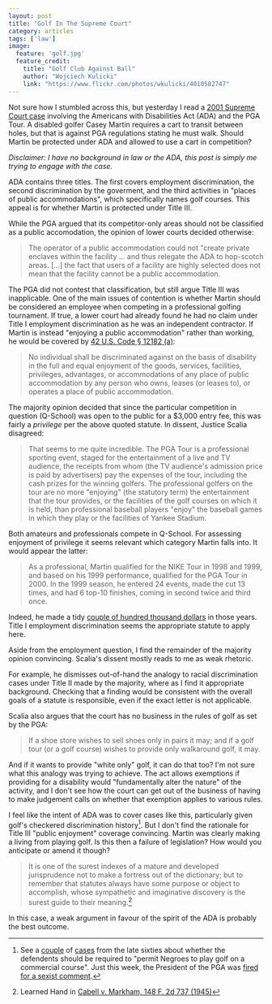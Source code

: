 ```yaml
---
layout: post
title: "Golf In The Supreme Court"
category: articles
tags: ['law']
image:
  feature: 'golf.jpg'
  feature_credit:
    title: "Golf Club Against Ball"
    author: "Wojciech Kulicki"
    link: "https://www.flickr.com/photos/wkulicki/4010582747"
---
```


Not sure how I stumbled across this, but yesterday I read a [2001 Supreme Court case][case] involving the Americans with Disabilities Act (ADA) and the PGA Tour. A disabled
golfer Casey Martin requires a cart to transit between holes, but that is
against PGA regulations stating he must walk. Should Martin be protected under
ADA and allowed to use a cart in competition?

_Disclaimer: I have no background in law or the ADA, this post is simply me
trying to engage with the case._

[case]: http://scholar.google.com/scholar_case?case=10351658463927082423

ADA contains three titles. The first covers employment discrimination, the second discrimination by the goverment, and the third activities in "places of public accommodations", which specifically names golf courses. This appeal is for whether Martin is protected under Title III.

While the PGA argued that its competitor-only areas should not be classified as a public accomodation, the opinion of lower courts decided otherwise:

> The operator of a public accommodation could not "create
> private enclaves within the facility ... and thus relegate the ADA to
> hop-scotch areas. [...] the fact that users of a facility are highly selected
> does not mean that the facility cannot be a public accommodation.

The PGA did not contest that classification, but still argue Title III was
inapplicable.  One of the main issues of contention is whether Martin
should be considered an employee when competing in a professional golfing
tournament. If
true, a lower
court had already found he had no claim under Title I employment discrimination as he was an
independent contractor. If Martin is instead "enjoying a
public accommodation" rather than working, he would be covered by [42 U.S. Code § 12182
(a)][ada-1]:

[ada-1]: http://www.law.cornell.edu/uscode/text/42/12182

> No individual shall be discriminated against on the basis of disability in the full and equal enjoyment of the goods, services, facilities, privileges, advantages, or accommodations of any place of public accommodation by any person who owns, leases (or leases to), or operates a place of public accommodation.

The majority opinion decided that since the particular competition in question
(Q-School) was open to the public for a $3,000 entry fee, this was
fairly a _privilege_ per the above quoted statute. In dissent, Justice Scalia disagreed:

> That seems to me quite incredible. The PGA Tour is a professional sporting event, staged for the entertainment of a live and TV audience, the receipts from whom (the TV audience's admission price is paid by advertisers) pay the expenses of the tour, including the cash prizes for the winning golfers. The professional golfers on the tour are no more "enjoying" (the statutory term) the entertainment that the tour provides, or the facilities of the golf courses on which it is held, than professional baseball players "enjoy" the baseball games in which they play or the facilities of Yankee Stadium.

Both amateurs and professionals compete in
Q-School. For assessing enjoyment of privilege it seems relevant which category Martin
falls into. It would appear the latter:

> As a professional, Martin qualified for the NIKE Tour in 1998 and 1999, and based on his 1999 performance, qualified for the PGA Tour in 2000. In the 1999 season, he entered 24 events, made the cut 13 times, and had 6 top-10 finishes, coming in second twice and third once.

Indeed, he made a tidy [couple of hundred thousand dollars][martin-income]
in those years. Title I employment discrimination seems the appropriate
statute to apply here.

[martin-income]: http://www.pgatour.com/content/pgatour/players/player.20445.casey-martin.html/career

Aside from the employment question, I find the remainder of the majority
opinion convincing.  Scalia's dissent mostly reads to me as weak rhetoric.

For example, he dismisses out-of-hand the analogy to racial discrimination cases under Title II made by the majority, where as I find it appropriate background. Checking that a finding would be consistent with the overall goals of a statute is responsible, even if the exact letter is not applicable.

Scalia also argues that the court has no business in the rules of golf as set by the PGA:

> If a shoe store wishes to sell shoes only in pairs it may; and if a golf
> tour (or a golf course) wishes to provide only walkaround golf, it may.

And if it wants to provide "white only" golf, it can do that too? I'm not sure
what this analogy was trying to achieve. The act allows exemptions if providing
for a disability would "fundamentally alter the nature" of the activity, and I
don't see how the court can get out of the business of having to make judgement calls on whether that exemption applies to various rules.

I feel like the intent of ADA was to cover cases like this, particularly given
golf's checkered discrimination history[^1]. But I don't find the rationale
for Title III "public enjoyment" coverage convincing. Martin was clearly making
a living from playing golf. Is this then a failure of legislation? How would
you anticipate or amend it though?

> It is one of the surest indexes of a mature and developed jurisprudence not
> to make a fortress out of the dictionary; but to remember that statutes
> always have some purpose or object to accomplish, whose sympathetic and
> imaginative discovery is the surest guide to their meaning.[^2]

In this case, a weak argument in favour of the spirit of the ADA is probably
the best outcome.

[^1]: See a [couple](http://scholar.google.com/scholar_case?case=13082666964193724308&) of [cases](http://scholar.google.com/scholar_case?case=9957160910261617994) from the late sixties about whether the defendents should be required to "permit Negroes to play golf on a commercial course". Just this week, the President of the PGA was [fired for a sexist comment](http://www.golfwrx.com/251013/pga-president-ted-bishop-calls-poulter-a-lil-girl/).
[^2]: Learned Hand in [Cabell v. Markham, 148 F. 2d 737 (1945)](http://scholar.google.com/scholar_case?case=15276921566891156202)

